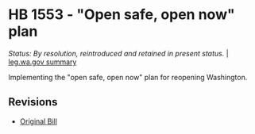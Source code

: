 # HB 1553 - "Open safe, open now" plan
*Status: By resolution, reintroduced and retained in present status.* | [leg.wa.gov summary](https://app.leg.wa.gov/billsummary?BillNumber=1553&Year=2021)

Implementing the "open safe, open now" plan for reopening Washington.

## Revisions
* [Original Bill](1/)